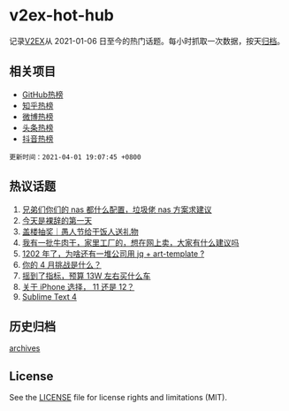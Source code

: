 # v2ex-hot-hub

 记录[V2EX](https://www.v2ex.com/)从 2021-01-06 日至今的热门话题。每小时抓取一次数据，按天[归档](archives)。
 
 ## 相关项目

- [GitHub热榜](https://github.com/snaildev/github-hot-hub)
- [知乎热榜](https://github.com/snaildev/zhihu-hot-hub)
- [微博热榜](https://github.com/snaildev/weibo-hot-hub)
- [头条热榜](https://github.com/snaildev/toutiao-hot-hub)
- [抖音热榜](https://github.com/snaildev/douyin-hot-hub)


 `更新时间：2021-04-01 19:07:45 +0800`

## 热议话题

1. [兄弟们你们的 nas 都什么配置，垃圾佬 nas 方案求建议](https://www.v2ex.com/t/767176)
1. [今天是裸辞的第一天](https://www.v2ex.com/t/767059)
1. [盖楼抽奖｜愚人节给干饭人送礼物](https://www.v2ex.com/t/767227)
1. [我有一批牛肉干，家里工厂的，想在网上卖，大家有什么建议吗](https://www.v2ex.com/t/767086)
1. [1202 年了，为啥还有一堆公司用 jq + art-template ?](https://www.v2ex.com/t/767111)
1. [你的 4 月挑战是什么？](https://www.v2ex.com/t/767128)
1. [摇到了指标，预算 13W 左右买什么车](https://www.v2ex.com/t/767138)
1. [关于 iPhone 选择， 11 还是 12？](https://www.v2ex.com/t/766971)
1. [Sublime Text 4](https://www.v2ex.com/t/767077)

## 历史归档

[archives](archives)

## License

See the [LICENSE](LICENSE) file for license rights and limitations (MIT).
